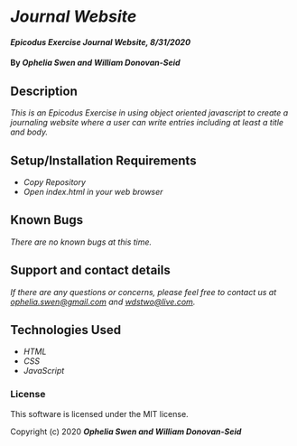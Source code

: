 # _Journal Website_

#### _Epicodus Exercise Journal Website, 8/31/2020_

#### By _**Ophelia Swen and William Donovan-Seid**_

## Description

_This is an Epicodus Exercise in using object oriented javascript to create a journaling website where a user can write entries including at least a title and body._

## Setup/Installation Requirements

* _Copy Repository_
* _Open index.html in your web browser_

## Known Bugs

_There are no known bugs at this time._

## Support and contact details

_If there are any questions or concerns, please feel free to contact us at ophelia.swen@gmail.com and wdstwo@live.com._

## Technologies Used

* _HTML_
* _CSS_
* _JavaScript_

### License

This software is licensed under the MIT license.

Copyright (c) 2020 **_Ophelia Swen and William Donovan-Seid_**